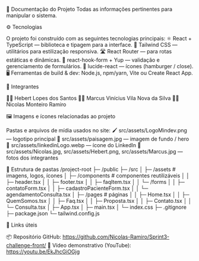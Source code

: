 📘 Documentação do Projeto
Todas as informações pertinentes para manipular o sistema.

⚙️ Tecnologias

O projeto foi construído com as seguintes tecnologias principais:
⚛️ React + TypeScript — biblioteca e tipagem para a interface.
🎨 Tailwind CSS — utilitários para estilização responsiva.
🛣️ React Router — para rotas estáticas e dinâmicas.
📝 react-hook-form + Yup — validação e gerenciamento de formulários.
🔲 lucide-react — ícones (hamburger / close).
🖥️ Ferramentas de build & dev: Node.js, npm/yarn, Vite ou Create React App.

👥 Integrantes

👨‍💻 Hebert Lopes dos Santos
👨‍💻 Marcus Vinícius Vila Nova da Silva
👨‍💻 Nicolas Monteiro Ramiro

🖼️ Imagens e ícones relacionadas ao projeto

Pastas e arquivos de mídia usados no site:
🖌️ src/assets/LogoMindev.png — logotipo principal
🌄 src/assets/paisagem.jpg — imagem de fundo / hero
🔗 src/assets/linkedinLogo.webp — ícone do LinkedIn
📸 src/assets/Nicolas.jpg, src/assets/Hebert.png, src/assets/Marcus.jpg — fotos dos integrantes

📂 Estrutura de pastas
/project-root
├─ /public
├─ /src
│   ├─ /assets               # imagens, logos, ícones
│   ├─ /components           # componentes reutilizáveis
│   │   ├─ header.tsx
│   │   ├─ footer.tsx
│   │   ├─ faqItem.tsx
│   │   └─ /forms
│   │       ├─ contatoForm.tsx
│   │       ├─ cadastroPacienteForm.tsx
│   │       └─ agendamentoConsulta.tsx
│   ├─ /pages                # páginas 
│   │   ├─ Home.tsx
│   │   ├─ QuemSomos.tsx
│   │   ├─ Faq.tsx
│   │   ├─ Proposta.tsx
│   │   ├─ Contato.tsx
│   │   └─ Consulta.tsx
│   ├─ App.tsx
│   ├─ main.tsx
│   └─ index.css
├─ .gitignore
├─ package.json
└─ tailwind.config.js

🔗 Links úteis

📦 Repositório GitHub:
https://github.com/Nicolas-Ramiro/Sprint3-challenge-front/
🎥 Vídeo demonstrativo (YouTube):
https://youtu.be/EkJhcGiOGjg
